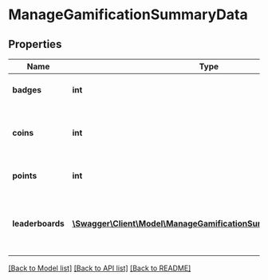 # ManageGamificationSummaryData

## Properties
Name | Type | Description | Notes
------------ | ------------- | ------------- | -------------
**badges** | **int** | Number of badges assigned to this user | 
**coins** | **int** | Coins gained by this user (only populated if reward_show_active &#x3D; true) | [optional] 
**points** | **int** | Number of points accumulated by this user | 
**leaderboards** | [**\Swagger\Client\Model\ManageGamificationSummaryLeaderboards[]**](ManageGamificationSummaryLeaderboards.md) | Array of 0 or more Leaderboard objects representing all leaderboards visible to this user. | 

[[Back to Model list]](../README.md#documentation-for-models) [[Back to API list]](../README.md#documentation-for-api-endpoints) [[Back to README]](../README.md)


